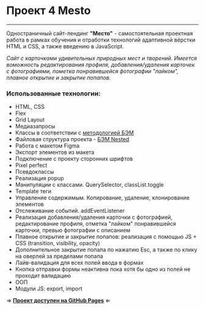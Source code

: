 # Проект 4 Mesto
------
Одностраничный сайт-лендинг __"Место"__ - самостоятельная проектная работа в рамках обучения и отработки технологий адаптивной вёрстки HTML и CSS, а также введению в JavaScript.

*Сайт с карточками удивительных природных мест и творений. Имеется воможность редактирования профиля, добавления/удаления карточек с фотографиями, пометка понравившейся фотографии "лайком", плавное открытие и закрытие попапов.*

### Использованные технологии:
  - HTML, CSS
  - Flex
  - Grid Layout
  - Медиазапросы
  - Классы в соответствии с [методологией БЭМ](https://ru.bem.info)
  - Файловая структура проекта - [БЭМ Nested](https://ru.bem.info/methodology/filestructure/#nested)
  - Работа с макетом Figma
  - Экспорт элементов из макета
  - Подключение с проекту сторонних шрифтов
  - Pixel perfect
  - Псевдоклассы
  - Реализация popup
  - Манипуляции с классами. QuerySelector, classList.toggle
  - Template теги
  - Управление содержимым. Копирование, удаление, клонирование элементов
  - Отслеживание событий. addEventListener
  - Реализация добавления/удаления карточки с фотографией, редактирование профиля, отметка "лайком" понравившейся карточки, превью фотографии с описанием
  - Плавное открытие и закрытие попапов: реализация с помощью JS + CSS (transition, visibility, opacity)
  - Дополнительное закрытие попапа по нажатию Esc, а также по клику на оверлей за пределами попапа
  - Лайв-валидация для всех полей ввода в формах
  - Кнопка отправки формы неактивна пока хотя бы одно из полей не проходит валидацию
  - ООП
  - Модули JS: export, import

&rArr; __[Проект доступен на GitHub Pages](https://sytnikspb.github.io/mesto/index.html "Let's travel together")__ &lArr;
